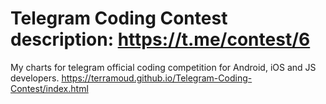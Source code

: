 # Telegram Coding Contest description: https://t.me/contest/6
My charts for telegram official coding competition for Android, iOS and JS developers. https://terramoud.github.io/Telegram-Coding-Contest/index.html

